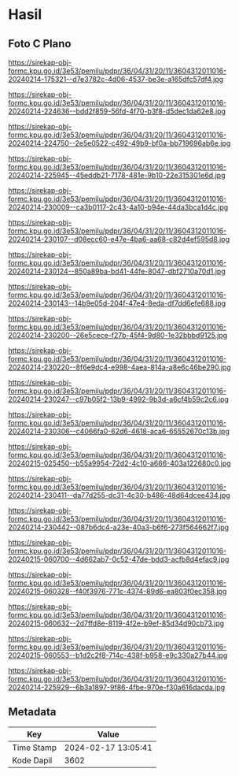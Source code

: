 # Hasil

## Foto C Plano

https://sirekap-obj-formc.kpu.go.id/3e53/pemilu/pdpr/36/04/31/20/11/3604312011016-20240214-175321--d7e3782c-4d06-4537-be3e-a165dfc57df4.jpg

https://sirekap-obj-formc.kpu.go.id/3e53/pemilu/pdpr/36/04/31/20/11/3604312011016-20240214-224636--bdd2f859-56fd-4f70-b3f8-d5dec1da62e8.jpg

https://sirekap-obj-formc.kpu.go.id/3e53/pemilu/pdpr/36/04/31/20/11/3604312011016-20240214-224750--2e5e0522-c492-49b9-bf0a-bb719696ab6e.jpg

https://sirekap-obj-formc.kpu.go.id/3e53/pemilu/pdpr/36/04/31/20/11/3604312011016-20240214-225945--45eddb21-7178-481e-9b10-22e315301e6d.jpg

https://sirekap-obj-formc.kpu.go.id/3e53/pemilu/pdpr/36/04/31/20/11/3604312011016-20240214-230009--ca3b0117-2c43-4a10-b94e-44da3bca1d4c.jpg

https://sirekap-obj-formc.kpu.go.id/3e53/pemilu/pdpr/36/04/31/20/11/3604312011016-20240214-230107--d08ecc60-e47e-4ba6-aa68-c82d4ef595d8.jpg

https://sirekap-obj-formc.kpu.go.id/3e53/pemilu/pdpr/36/04/31/20/11/3604312011016-20240214-230124--850a89ba-bd41-44fe-8047-dbf2710a70d1.jpg

https://sirekap-obj-formc.kpu.go.id/3e53/pemilu/pdpr/36/04/31/20/11/3604312011016-20240214-230143--14b9e05d-204f-47e4-8eda-df7dd6efe688.jpg

https://sirekap-obj-formc.kpu.go.id/3e53/pemilu/pdpr/36/04/31/20/11/3604312011016-20240214-230200--26e5cece-f27b-45f4-9d80-1e32bbbd9125.jpg

https://sirekap-obj-formc.kpu.go.id/3e53/pemilu/pdpr/36/04/31/20/11/3604312011016-20240214-230220--8f6e9dc4-e998-4aea-814a-a8e6c46be290.jpg

https://sirekap-obj-formc.kpu.go.id/3e53/pemilu/pdpr/36/04/31/20/11/3604312011016-20240214-230247--c97b05f2-13b9-4992-9b3d-a6cf4b59c2c6.jpg

https://sirekap-obj-formc.kpu.go.id/3e53/pemilu/pdpr/36/04/31/20/11/3604312011016-20240214-230306--c4066fa0-62d6-4618-aca6-65552670c13b.jpg

https://sirekap-obj-formc.kpu.go.id/3e53/pemilu/pdpr/36/04/31/20/11/3604312011016-20240215-025450--b55a9954-72d2-4c10-a666-403a122680c0.jpg

https://sirekap-obj-formc.kpu.go.id/3e53/pemilu/pdpr/36/04/31/20/11/3604312011016-20240214-230411--da77d255-dc31-4c30-b486-48d64dcee434.jpg

https://sirekap-obj-formc.kpu.go.id/3e53/pemilu/pdpr/36/04/31/20/11/3604312011016-20240214-230442--087b6dc4-a23e-40a3-b6f6-273f564662f7.jpg

https://sirekap-obj-formc.kpu.go.id/3e53/pemilu/pdpr/36/04/31/20/11/3604312011016-20240215-060700--4d662ab7-0c52-47de-bdd3-acfb8d4efac9.jpg

https://sirekap-obj-formc.kpu.go.id/3e53/pemilu/pdpr/36/04/31/20/11/3604312011016-20240215-060328--f40f3976-771c-4374-89d6-ea803f0ec358.jpg

https://sirekap-obj-formc.kpu.go.id/3e53/pemilu/pdpr/36/04/31/20/11/3604312011016-20240215-060632--2d7ffd8e-8119-4f2e-b9ef-85d34d90cb73.jpg

https://sirekap-obj-formc.kpu.go.id/3e53/pemilu/pdpr/36/04/31/20/11/3604312011016-20240215-060553--b1d2c2f8-714c-438f-b958-e9c330a27b44.jpg

https://sirekap-obj-formc.kpu.go.id/3e53/pemilu/pdpr/36/04/31/20/11/3604312011016-20240214-225929--6b3a1897-9f86-4fbe-970e-f30a616dacda.jpg


## Metadata

| Key        | Value               |
| ---------- | ------------------- |
| Time Stamp | 2024-02-17 13:05:41 |
| Kode Dapil | 3602                |



